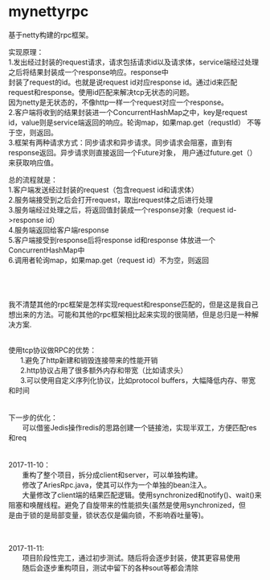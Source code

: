 # mynettyrpc

基于netty构建的rpc框架。

实现原理：</br>
        1.发出经过封装的request请求，请求包括请求id以及请求体，service端经过处理之后将结果封装成一个response响应。response中</br>
        封装了request的id。也就是说request id对应response id。通过id来匹配request和response。使用id匹配来解决tcp无状态的问题。</br>
        因为netty是无状态的，不像http一样一个request对应一个response。</br>
        2.客户端将收到的结果封装进一个ConcurrentHashMap之中，key是request id，value则是service端返回的响应。轮询map，如果map.get（requstId）
        不等于空，则返回。</br>
        3.框架有两种请求方式：同步请求和异步请求。同步请求会阻塞，直到有response返回。异步请求则直接返回一个Future<RpcResponse>对象，
        用户通过future.get（）来获取响应值。</br>
 
 
总的流程就是：</br>
          1.客户端发送经过封装的request（包含request id和请求体）</br>
          2.服务端接受到之后会打开request，取出request体之后进行处理</br>
          3.服务端经过处理之后，将返回值封装成一个response对象（request id->response id）</br>
          4.服务端返回给客户端response</br>
          5.客户端接受到response后将response id和response 体放进一个ConcurrentHashMap中</br>
          6.调用者轮询map，如果map.get（request id）不为空，则返回</br>
 </br>         
 </br>         
我不清楚其他的rpc框架是怎样实现request和response匹配的，但是这是我自己想出来的方法。可能和其他的rpc框架相比起来实现的很简陋，但是总归是一种解决方案.</br>

</br>
使用tcp协议做RPC的优势：</br>
        1.避免了http新建和销毁连接带来的性能开销</br>
        2.http协议占用了很多额外内存和带宽（比如请求头）</br>
        3.可以使用自定义序列化协议，比如protocol buffers，大幅降低内存、带宽和时间</br>
        </br>
        </br>
下一步的优化：</br>
        可以借鉴Jedis操作redis的思路创建一个链接池，实现半双工，方便匹配res 和req</br>
        </br>
        </br>
2017-11-10：</br>
        重构了整个项目，拆分成client和server，可以单独构建。</br>
        修改了AriesRpc.java，使其可以作为一个单独的bean注入。</br>
        大量修改了client端的结果匹配逻辑。使用synchronized和notify()、wait()来阻塞和唤醒线程。避免了自旋带来的性能损失(虽然是使用synchronized，但         是由于锁的是局部变量，锁状态仅是偏向锁，不影响吞吐量等)。</br>
        
        </br></br>
        
        
2017-11-11:</br>
        项目阶段性完工，通过初步测试。随后将会逐步封装，使其更容易使用</br>
        随后会逐步重构项目，测试中留下的各种sout等都会清除</br>
